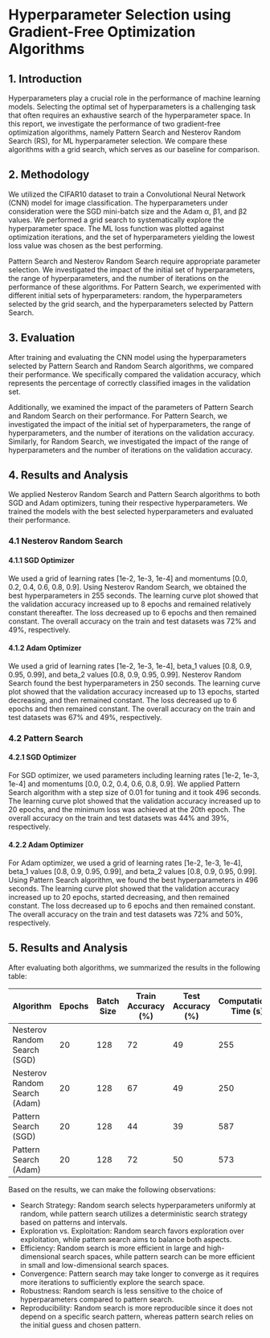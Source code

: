 # Hyperparameter Selection using Gradient-Free Optimization Algorithms

## 1. Introduction
Hyperparameters play a crucial role in the performance of machine learning models. Selecting the optimal set of hyperparameters is a challenging task that often requires an exhaustive search of the hyperparameter space. In this report, we investigate the performance of two gradient-free optimization algorithms, namely Pattern Search and Nesterov Random Search (RS), for ML hyperparameter selection. We compare these algorithms with a grid search, which serves as our baseline for comparison.

## 2. Methodology
We utilized the CIFAR10 dataset to train a Convolutional Neural Network (CNN) model for image classification. The hyperparameters under consideration were the SGD mini-batch size and the Adam α, β1, and β2 values. We performed a grid search to systematically explore the hyperparameter space. The ML loss function was plotted against optimization iterations, and the set of hyperparameters yielding the lowest loss value was chosen as the best performing.

Pattern Search and Nesterov Random Search require appropriate parameter selection. We investigated the impact of the initial set of hyperparameters, the range of hyperparameters, and the number of iterations on the performance of these algorithms. For Pattern Search, we experimented with different initial sets of hyperparameters: random, the hyperparameters selected by the grid search, and the hyperparameters selected by Pattern Search.

## 3. Evaluation
After training and evaluating the CNN model using the hyperparameters selected by Pattern Search and Random Search algorithms, we compared their performance. We specifically compared the validation accuracy, which represents the percentage of correctly classified images in the validation set.

Additionally, we examined the impact of the parameters of Pattern Search and Random Search on their performance. For Pattern Search, we investigated the impact of the initial set of hyperparameters, the range of hyperparameters, and the number of iterations on the validation accuracy. Similarly, for Random Search, we investigated the impact of the range of hyperparameters and the number of iterations on the validation accuracy.

## 4. Results and Analysis
We applied Nesterov Random Search and Pattern Search algorithms to both SGD and Adam optimizers, tuning their respective hyperparameters. We trained the models with the best selected hyperparameters and evaluated their performance.

### 4.1 Nesterov Random Search
#### 4.1.1 SGD Optimizer
We used a grid of learning rates [1e-2, 1e-3, 1e-4] and momentums [0.0, 0.2, 0.4, 0.6, 0.8, 0.9]. Using Nesterov Random Search, we obtained the best hyperparameters in 255 seconds. The learning curve plot showed that the validation accuracy increased up to 8 epochs and remained relatively constant thereafter. The loss decreased up to 6 epochs and then remained constant. The overall accuracy on the train and test datasets was 72% and 49%, respectively.

#### 4.1.2 Adam Optimizer
We used a grid of learning rates [1e-2, 1e-3, 1e-4], beta_1 values [0.8, 0.9, 0.95, 0.99], and beta_2 values [0.8, 0.9, 0.95, 0.99]. Nesterov Random Search found the best hyperparameters in 250 seconds. The learning curve plot showed that the validation accuracy increased up to 13 epochs, started decreasing, and then remained constant. The loss decreased up to 6 epochs and then remained constant. The overall accuracy on the train and test datasets was 67% and 49%, respectively.

### 4.2 Pattern Search
#### 4.2.1 SGD Optimizer
For SGD optimizer, we used parameters including learning rates [1e-2, 1e-3, 1e-4] and momentums [0.0, 0.2, 0.4, 0.6, 0.8, 0.9]. We applied Pattern Search algorithm with a step size of 0.01 for tuning and it took 496 seconds. The learning curve plot showed that the validation accuracy increased up to 20 epochs, and the minimum loss was achieved at the 20th epoch. The overall accuracy on the train and test datasets was 44% and 39%, respectively.

#### 4.2.2 Adam Optimizer
For Adam optimizer, we used a grid of learning rates [1e-2, 1e-3, 1e-4], beta_1 values [0.8, 0.9, 0.95, 0.99], and beta_2 values [0.8, 0.9, 0.95, 0.99]. Using Pattern Search algorithm, we found the best hyperparameters in 496 seconds. The learning curve plot showed that the validation accuracy increased up to 20 epochs, started decreasing, and then remained constant. The loss decreased up to 6 epochs and then remained constant. The overall accuracy on the train and test datasets was 72% and 50%, respectively.

## 5. Results and Analysis
After evaluating both algorithms, we summarized the results in the following table:

| Algorithm           | Epochs | Batch Size | Train Accuracy (%) | Test Accuracy (%) | Computational Time (s) |
|---------------------|--------|------------|--------------------|-------------------|------------------------|
| Nesterov Random Search (SGD) | 20     | 128        | 72                 | 49                | 255                    |
| Nesterov Random Search (Adam) | 20     | 128        | 67                 | 49                | 250                    |
| Pattern Search (SGD)         | 20     | 128        | 44                 | 39                | 587                    |
| Pattern Search (Adam)        | 20     | 128        | 72                 | 50                | 573                    |

Based on the results, we can make the following observations:

- Search Strategy: Random search selects hyperparameters uniformly at random, while pattern search utilizes a deterministic search strategy based on patterns and intervals.
- Exploration vs. Exploitation: Random search favors exploration over exploitation, while pattern search aims to balance both aspects.
- Efficiency: Random search is more efficient in large and high-dimensional search spaces, while pattern search can be more efficient in small and low-dimensional search spaces.
- Convergence: Pattern search may take longer to converge as it requires more iterations to sufficiently explore the search space.
- Robustness: Random search is less sensitive to the choice of hyperparameters compared to pattern search.
- Reproducibility: Random search is more reproducible since it does not depend on a specific search pattern, whereas pattern search relies on the initial guess and chosen pattern.


